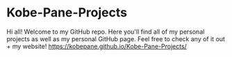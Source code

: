 # Kobe-Pane-Projects
Hi all! Welcome to my GitHub repo. Here you'll find all of my personal projects as well as my personal GitHub page. Feel free to check any of it out + my website!
https://kobepane.github.io/Kobe-Pane-Projects/
